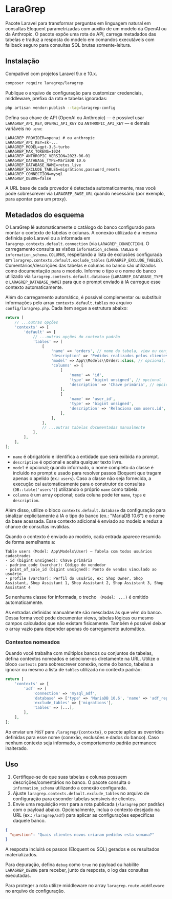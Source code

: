 # LaraGrep

Pacote Laravel para transformar perguntas em linguagem natural em consultas Eloquent parametrizadas com auxílio de um modelo da OpenAI ou da Anthropic. O pacote expõe uma rota de API, carrega metadados das tabelas e traduz a resposta do modelo em comandos executáveis com fallback seguro para consultas SQL brutas somente-leitura.

## Instalação

Compatível com projetos Laravel 9.x e 10.x.

```bash
composer require laragrep/laragrep
```

Publique o arquivo de configuração para customizar credenciais, middleware, prefixo da rota e tabelas ignoradas:

```bash
php artisan vendor:publish --tag=laragrep-config
```

Defina sua chave de API (OpenAI ou Anthropic) — é possível usar `LARAGREP_API_KEY`, `OPENAI_API_KEY` ou `ANTHROPIC_API_KEY` — e demais variáveis no `.env`:

```env
LARAGREP_PROVIDER=openai # ou anthropic
LARAGREP_API_KEY=sk-...
LARAGREP_MODEL=gpt-3.5-turbo
LARAGREP_MAX_TOKENS=1024
LARAGREP_ANTHROPIC_VERSION=2023-06-01
LARAGREP_DATABASE_TYPE=MariaDB 10.6
LARAGREP_DATABASE_NAME=retos_live
LARAGREP_EXCLUDE_TABLES=migrations,password_resets
LARAGREP_CONNECTION=mysql
LARAGREP_DEBUG=false
```

A URL base de cada provedor é detectada automaticamente, mas você pode sobrescrever via `LARAGREP_BASE_URL` quando necessário (por exemplo, para apontar para um proxy).

## Metadados do esquema

O LaraGrep lê automaticamente o catálogo do banco configurado para montar o contexto de tabelas e colunas. A conexão utilizada é a mesma definida pelo Laravel ou a informada em `laragrep.contexts.default.connection` (via `LARAGREP_CONNECTION`). O carregamento consulta as visões `information_schema.TABLES` e `information_schema.COLUMNS`, respeitando a lista de exclusões configurada em `laragrep.contexts.default.exclude_tables` (`LARAGREP_EXCLUDE_TABLES`). Comentários/descrições das tabelas e colunas no banco são utilizados como documentação para o modelo. Informe o tipo e o nome do banco utilizado via `laragrep.contexts.default.database` (`LARAGREP_DATABASE_TYPE` e `LARAGREP_DATABASE_NAME`) para que o prompt enviado à IA carregue esse contexto automaticamente.

Além do carregamento automático, é possível complementar ou substituir informações pelo array `contexts.default.tables` no arquivo `config/laragrep.php`. Cada item segue a estrutura abaixo:

```php
return [
    // ...outras opções
    'contexts' => [
        'default' => [
            // ...outras opções do contexto padrão
            'tables' => [
                [
                    'name' => 'orders', // nome da tabela, view ou conjunto lógico
                    'description' => 'Pedidos realizados pelos clientes', // opcional
                    'model' => App\\Models\\Order::class, // opcional, usado para executar passos Eloquent
                    'columns' => [
                        [
                            'name' => 'id',
                            'type' => 'bigint unsigned', // opcional
                            'description' => 'Chave primária', // opcional
                        ],
                        [
                            'name' => 'user_id',
                            'type' => 'bigint unsigned',
                            'description' => 'Relaciona com users.id',
                        ],
                    ],
                ],
                // ...outras tabelas documentadas manualmente
            ],
        ],
    ],
];
```

- `name` é obrigatório e identifica a entidade que será exibida no prompt.
- `description` é opcional e aceita qualquer texto livre.
- `model` é opcional; quando informado, o nome completo da classe é incluído no prompt e usado para resolver passos Eloquent que tragam apenas o apelido (ex.: `users`). Caso a classe não seja fornecida, a execução cai automaticamente para o construtor de consultas (`DB::table('users')`) utilizando o próprio `name` como tabela.
- `columns` é um array opcional; cada coluna pode ter `name`, `type` e `description`.

Além disso, utilize o bloco `contexts.default.database` da configuração para sinalizar explicitamente à IA o tipo do banco (ex.: "MariaDB 10.6") e o nome da base acessada. Esse contexto adicional é enviado ao modelo e reduz a chance de consultas inválidas.

Quando o contexto é enviado ao modelo, cada entrada aparece resumida de forma semelhante a:

```
Table users (Model: App\Models\User) — Tabela com todos usuários cadastrados
- id (bigint unsigned): Chave primária
- padrino_code (varchar): Código do vendedor
- point_of_sale_id (bigint unsigned): Ponto de vendas vinculado ao usuário
- profile (varchar): Perfil do usuário, ex: Shop Owner, Shop Assistant, Shop Assistant 1, Shop Assistant 2, Shop Assistant 3, Shop Assistant 4
```

Se nenhuma classe for informada, o trecho ` (Model: ...)` é omitido automaticamente.

As entradas definidas manualmente são mescladas às que vêm do banco. Dessa forma você pode documentar views, tabelas lógicas ou mesmo campos calculados que não existam fisicamente. Também é possível deixar o array vazio para depender apenas do carregamento automático.

### Contextos nomeados

Quando você trabalha com múltiplos bancos ou conjuntos de tabelas, defina contextos nomeados e selecione-os diretamente na URL. Utilize o bloco `contexts` para sobrescrever conexão, nome do banco, tabelas a ignorar ou mesmo a lista de `tables` utilizada no contexto padrão:

```php
return [
    'contexts' => [
        'adf' => [
            'connection' => 'mysql_adf',
            'database' => ['type' => 'MariaDB 10.6', 'name' => 'adf_reporting'],
            'exclude_tables' => ['migrations'],
            'tables' => [...],
        ],
    ],
];
```

Ao enviar um `POST` para `/laragrep/{contexto}`, o pacote aplica as overrides definidas para esse nome (conexão, exclusões e dados do banco). Caso nenhum contexto seja informado, o comportamento padrão permanece inalterado.

## Uso

1. Certifique-se de que suas tabelas e colunas possuem descrições/comentários no banco. O pacote consulta o `information_schema` utilizando a conexão configurada.
2. Ajuste `laragrep.contexts.default.exclude_tables` no arquivo de configuração para esconder tabelas sensíveis de clientes.
3. Envie uma requisição `POST` para a rota publicada (`/laragrep` por padrão) com o payload abaixo. Opcionalmente, inclua o contexto desejado na URL (ex.: `/laragrep/adf`) para aplicar as configurações específicas daquele banco.

```json
{
  "question": "Quais clientes novos criaram pedidos esta semana?"
}
```

A resposta incluirá os passos (Eloquent ou SQL) gerados e os resultados materializados.

Para depuração, defina `debug` como `true` no payload ou habilite `LARAGREP_DEBUG` para receber, junto da resposta, o log das consultas executadas.

Para proteger a rota utilize middleware no array `laragrep.route.middleware` no arquivo de configuração.


